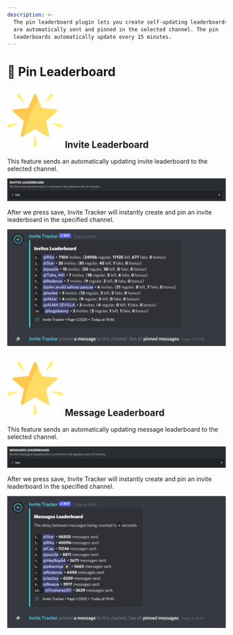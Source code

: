 ```yaml
---
description: >-
  The pin leaderboard plugin lets you create self-updating leaderboards which
  are automatically sent and pinned in the selected channel. The pin
  leaderboards automatically update every 15 minutes.
---
```


# 📌 Pin Leaderboard

## <img src="../../.gitbook/assets/premium.png" alt="" data-size="line"> Invite Leaderboard

This feature sends an automatically updating invite leaderboard to the selected channel.

![](<../../.gitbook/assets/image (117).png>)

After we press save, Invite Tracker will instantly create and pin an invite leaderboard in the specified channel.

![](<../../.gitbook/assets/image (14).png>)

## <img src="../../.gitbook/assets/premium.png" alt="" data-size="line"> Message Leaderboard

This feature sends an automatically updating message leaderboard to the selected channel.

![](<../../.gitbook/assets/image (49).png>)

After we press save, Invite Tracker will instantly create and pin an invite leaderboard in the specified channel.

![](<../../.gitbook/assets/image (6).png>)
